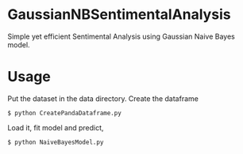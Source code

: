 # GaussianNBSentimentalAnalysis
Simple yet efficient Sentimental Analysis using Gaussian Naive Bayes model.

# Usage
Put the dataset in the data directory.
Create the dataframe

```
$ python CreatePandaDataframe.py
```

Load it, fit model and predict,

```
$ python NaiveBayesModel.py
```
